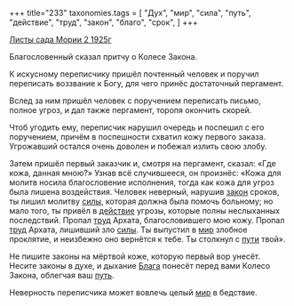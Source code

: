 +++
title="233"
taxonomies.tags = [
 "Дух",
 "мир",
 "сила",
 "путь",
 "действие",
 "труд",
 "закон",
 "благо",
 "срок",
]
+++

[Листы сада Мории 2 1925г](/agni/1925)

Благословенный сказал притчу о Колесе Закона.   

К искусному переписчику пришёл почтенный человек и поручил переписать воззвание к Богу, для чего принёс достаточный пергамент.   

Вслед за ним пришёл человек с поручением переписать письмо, полное угроз, и дал также пергамент, торопя окончить скорей.   

Чтоб угодить ему, переписчик нарушил очередь и поспешил с его поручением, причём в поспешности схватил кожу первого заказа. Угрожавший остался очень доволен и побежал излить свою злобу.   

Затем пришёл первый заказчик и, смотря на пергамент, сказал: «Где кожа, данная мною?» Узнав всё случившееся, он произнёс: «Кожа для молитв носила благословение исполнения, тогда как кожа для угроз была лишена воздействия. Человек неверный, нарушив [закон](/tags/закон) сроков, ты лишил молитву [силы](/tags/сила), которая должна была помочь больному; но мало того, ты привёл в [действие](/tags/действие) угрозы, которые полны неслыханных последствий. Пропал [труд](/tags/труд) Архата, благословившего мою кожу. Пропал [труд](/tags/труд) Архата, лишивший зло [силы](/tags/сила). Ты выпустил в [мир](/tags/мир) злобное проклятие, и неизбежно оно вернётся к тебе. Ты столкнул с [пути](/tags/путь) твой».   

Не пишите законы на мёртвой коже, которую первый вор унесёт. Несите законы в духе, и дыхание [Блага](/tags/благо) понесёт перед вами Колесо Закона, облегчая ваш [путь](/tags/путь).   

Неверность переписчика может вовлечь целый [мир](/tags/мир) в бедствие.   

